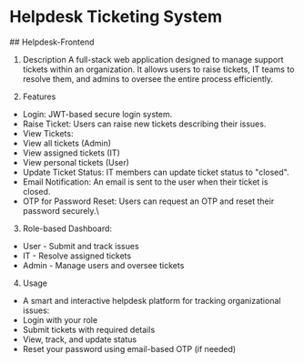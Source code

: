 # Helpdesk Ticketing System
﻿## Helpdesk-Frontend
1. Description
  A full-stack web application designed to manage support tickets within an organization. It allows users to raise tickets, IT teams to resolve them, and admins to oversee the entire process efficiently.

2. Features
  * Login: JWT-based secure login system.
  * Raise Ticket: Users can raise new tickets describing their issues.
  * View Tickets:
  * View all tickets (Admin)
  * View assigned tickets (IT)
  * View personal tickets (User)
  * Update Ticket Status: IT members can update ticket status to "closed".
  * Email Notification: An email is sent to the user when their ticket is closed.
  * OTP for Password Reset: Users can request an OTP and reset their password securely.\

3. Role-based Dashboard:
  * User - Submit and track issues
  * IT - Resolve assigned tickets
  * Admin - Manage users and oversee tickets

4. Usage
  * A smart and interactive helpdesk platform for tracking organizational issues:
  * Login with your role
  * Submit tickets with required details
  * View, track, and update status
  * Reset your password using email-based OTP (if needed)
